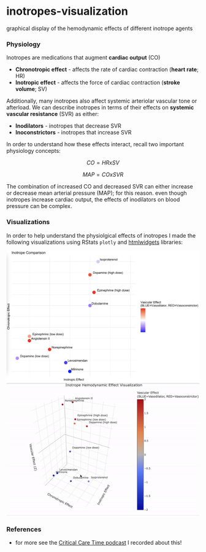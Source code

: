# inotropes-visualization
graphical display of the hemodynamic effects of different inotrope agents

### Physiology
Inotropes are medications that augment **cardiac output** (CO)
- **Chronotropic effect** - affects the rate of cardiac contraction (**heart rate**; HR)
- **Inotropic effect** - affects the force of cardiac contraction (**stroke volume**; SV)

Additionally, many inotropes also affect systemic arteriolar vascular tone or afterload. We can describe inotropes in terms of their effects on **systemic vascular resistance** (SVR) as either:
- **Inodilators** - inotropes that decrease SVR
- **Inoconstrictors** - inotropes that increase SVR

In order to understand how these effects interact, recall two important physiology concepts:
```math
CO = HR x SV
```
```math
MAP = CO x SVR
```

The combination of increased CO and decreased SVR can either increase or decrease mean arterial pressure (MAP); for this reason. even though inotropes increase cardiac output, the effects of inodilators on blood pressure can be complex.


### Visualizations
In order to help understand the physiolgical effects of inotropes I made the following visualizations using RStats `plotly` and [htmlwidgets](https://www.htmlwidgets.org/) libraries:

<img src="https://github.com/nickmmark/inotropes-visualization/blob/main/inotrope_heatmap_updated.png" width="1000" />

<img src="https://github.com/nickmmark/inotropes-visualization/blob/main/inotrope_3d_vis.gif" width="1000" />

### References
- for more see the [Critical Care Time podcast](https://www.criticalcaretime.com/episodes/35-inotropes) I recorded about this!
